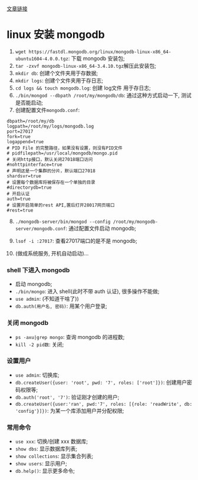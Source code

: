 [文章链接](https://blog.csdn.net/u012758088/article/details/78598894)


# linux 安装 mongodb
1. `wget https://fastdl.mongodb.org/linux/mongodb-linux-x86_64-ubuntu1604-4.0.0.tgz`: 下载 mongodb 安装包;
2. `tar -zxvf mongodb-linux-x86_64-3.4.10.tgz`解压此安装包;
3. `mkdir db`: 创建个文件夹用于存数据;
4. `mkdir logs`: 创建个文件夹用于存日志;
5. `cd logs && touch mongodb.log`: 创建 log文件 用于存日志;
6. `./bin/mongod --dbpath /root/my/mongodb/db`: 通过这种方式启动一下, 测试是否能启动;
7. 创建配置文件`mongodb.conf`:
```
dbpath=/root/my/db
logpath=/root/my/logs/mongodb.log
port=27017
fork=true
logappend=true
# PID File 的完整路径，如果没有设置，则没有PID文件
# pidfilepath=/usr/local/mongodb/mongo.pid
# 关闭http接口，默认关闭27018端口访问
#nohttpinterface=true
# 声明这是一个集群的分片，默认端口27018
shardsvr=true
# 设置每个数据库将被保存在一个单独的目录
#directorydb=true
# 开启认证
auth=true
# 设置开启简单的rest API,置后打开28017网页端口
#rest=true
```
8. `./mongodb-server/bin/mongod --config /root/my/mongodb-server/mongodb.conf`: 通过配置文件启动 mongodb;
9. `lsof -i :27017`: 查看27017端口的是不是 mongodb;

10. (做成系统服务, 开机自动启动)...







### shell 下进入 mongodb
* 启动 mongodb;
* `./bin/mongo`: 进入 shell(此时不带 auth 认证), 很多操作不能做;
* `use admin`: (不知道干啥了))
* `db.auth(用户名, 密码)`: 用某个用户登录;




### 关闭 mongodb
* `ps -axu|grep mongo`: 查询 mongodb 的进程数;
* `kill -2 pid数`: 关闭;


### 设置用户
* `use admin`: 切换库;
* `db.createUser({user: 'root', pwd: '7', roles: ['root']})`: 创建用户密码权限等;
* `db.auth('root', '7')`: 验证刚才创建的用户;
* `db.createUser({user:'ran', pwd:'7', roles: [{role: 'readWrite', db: 'config'}]})`: 为某一个库添加用户并分配权限;


### 常用命令
* `use xxx`: 切换/创建 xxx 数据库;
* `show dbs`: 显示数据库列表;
* `show collections`: 显示集合列表;
* `show users`: 显示用户;
* `db.help()`: 显示更多命令;